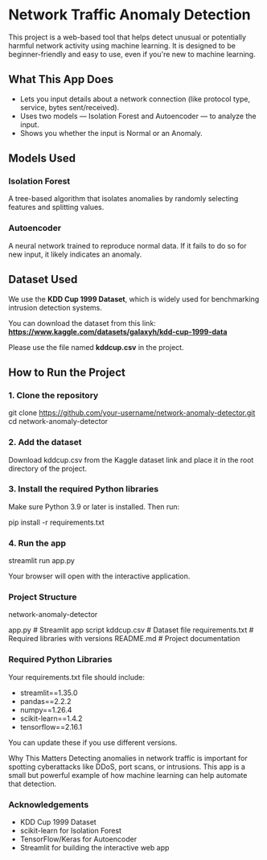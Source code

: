 # Network Traffic Anomaly Detection

This project is a web-based tool that helps detect unusual or potentially harmful network activity using machine learning. It is designed to be beginner-friendly and easy to use, even if you're new to machine learning.

## What This App Does

- Lets you input details about a network connection (like protocol type, service, bytes sent/received).
- Uses two models — Isolation Forest and Autoencoder — to analyze the input.
- Shows you whether the input is Normal or an Anomaly.

## Models Used

### Isolation Forest
A tree-based algorithm that isolates anomalies by randomly selecting features and splitting values.

### Autoencoder
A neural network trained to reproduce normal data. If it fails to do so for new input, it likely indicates an anomaly.

## Dataset Used

We use the **KDD Cup 1999 Dataset**, which is widely used for benchmarking intrusion detection systems.

You can download the dataset from this link:  
**https://www.kaggle.com/datasets/galaxyh/kdd-cup-1999-data**

Please use the file named **kddcup.csv** in the project.

## How to Run the Project

### 1. Clone the repository

git clone https://github.com/your-username/network-anomaly-detector.git
cd network-anomaly-detector

### 2. Add the dataset
Download kddcup.csv from the Kaggle dataset link and place it in the root directory of the project.

### 3. Install the required Python libraries
Make sure Python 3.9 or later is installed. Then run:

pip install -r requirements.txt

### 4. Run the app

streamlit run app.py

Your browser will open with the interactive application.

### Project Structure
network-anomaly-detector

app.py               # Streamlit app script
kddcup.csv           # Dataset file
requirements.txt     # Required libraries with versions
README.md            # Project documentation


### Required Python Libraries
Your requirements.txt file should include:

- streamlit==1.35.0
- pandas==2.2.2
- numpy==1.26.4
- scikit-learn==1.4.2
- tensorflow==2.16.1

You can update these if you use different versions.

Why This Matters
Detecting anomalies in network traffic is important for spotting cyberattacks like DDoS, port scans, or intrusions. This app is a small but powerful example of how machine learning can help automate that detection.

### Acknowledgements

- KDD Cup 1999 Dataset
- scikit-learn for Isolation Forest
- TensorFlow/Keras for Autoencoder
- Streamlit for building the interactive web app
